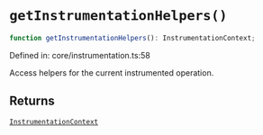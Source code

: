 # `getInstrumentationHelpers()`

```ts
function getInstrumentationHelpers(): InstrumentationContext;
```

Defined in: core/instrumentation.ts:58

Access helpers for the current instrumented operation.

## Returns

[`InstrumentationContext`](../interfaces/InstrumentationContext.md)
